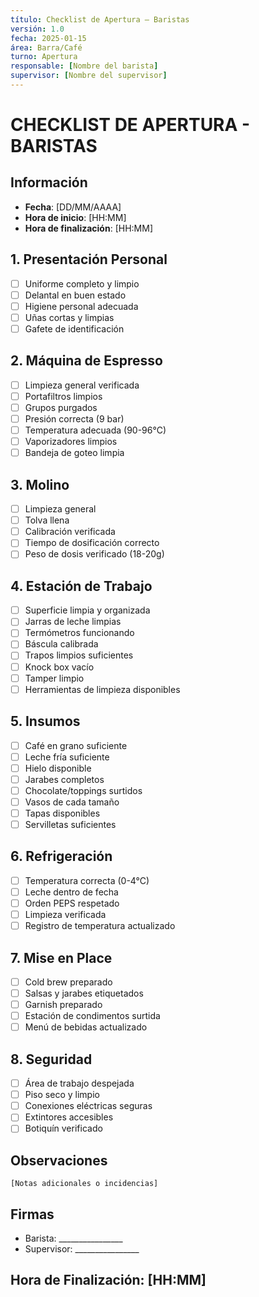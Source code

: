 ```yaml
---
título: Checklist de Apertura – Baristas
versión: 1.0
fecha: 2025-01-15
área: Barra/Café
turno: Apertura
responsable: [Nombre del barista]
supervisor: [Nombre del supervisor]
---
```


# CHECKLIST DE APERTURA - BARISTAS

## Información
- **Fecha**: [DD/MM/AAAA]
- **Hora de inicio**: [HH:MM]
- **Hora de finalización**: [HH:MM]

## 1. Presentación Personal
- [ ] Uniforme completo y limpio
- [ ] Delantal en buen estado
- [ ] Higiene personal adecuada
- [ ] Uñas cortas y limpias
- [ ] Gafete de identificación

## 2. Máquina de Espresso
- [ ] Limpieza general verificada
- [ ] Portafiltros limpios
- [ ] Grupos purgados
- [ ] Presión correcta (9 bar)
- [ ] Temperatura adecuada (90-96°C)
- [ ] Vaporizadores limpios
- [ ] Bandeja de goteo limpia

## 3. Molino
- [ ] Limpieza general
- [ ] Tolva llena
- [ ] Calibración verificada
- [ ] Tiempo de dosificación correcto
- [ ] Peso de dosis verificado (18-20g)

## 4. Estación de Trabajo
- [ ] Superficie limpia y organizada
- [ ] Jarras de leche limpias
- [ ] Termómetros funcionando
- [ ] Báscula calibrada
- [ ] Trapos limpios suficientes
- [ ] Knock box vacío
- [ ] Tamper limpio
- [ ] Herramientas de limpieza disponibles

## 5. Insumos
- [ ] Café en grano suficiente
- [ ] Leche fría suficiente
- [ ] Hielo disponible
- [ ] Jarabes completos
- [ ] Chocolate/toppings surtidos
- [ ] Vasos de cada tamaño
- [ ] Tapas disponibles
- [ ] Servilletas suficientes

## 6. Refrigeración
- [ ] Temperatura correcta (0-4°C)
- [ ] Leche dentro de fecha
- [ ] Orden PEPS respetado
- [ ] Limpieza verificada
- [ ] Registro de temperatura actualizado

## 7. Mise en Place
- [ ] Cold brew preparado
- [ ] Salsas y jarabes etiquetados
- [ ] Garnish preparado
- [ ] Estación de condimentos surtida
- [ ] Menú de bebidas actualizado

## 8. Seguridad
- [ ] Área de trabajo despejada
- [ ] Piso seco y limpio
- [ ] Conexiones eléctricas seguras
- [ ] Extintores accesibles
- [ ] Botiquín verificado

## Observaciones
```
[Notas adicionales o incidencias]
```

## Firmas
- Barista: ________________
- Supervisor: ________________

## Hora de Finalización: [HH:MM] 